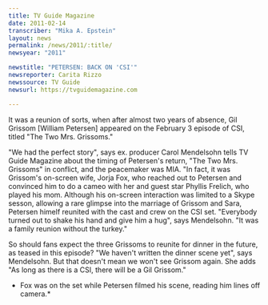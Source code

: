 ```yaml
---
title: TV Guide Magazine
date: 2011-02-14
transcriber: "Mika A. Epstein"
layout: news
permalink: /news/2011/:title/
newsyear: "2011"

newstitle: "PETERSEN: BACK ON 'CSI'"
newsreporter: Carita Rizzo
newssource: TV Guide
newsurl: https://tvguidemagazine.com

---
```


It was a reunion of sorts, when after almost two years of absence, Gil Grissom [William Petersen] appeared on the February 3 episode of CSI, titled "The Two Mrs. Grissoms."

"We had the perfect story", says ex. producer Carol Mendelsohn tells TV Guide Magazine about the timing of Petersen's return, "The Two Mrs. Grissoms" in conflict, and the peacemaker was MIA. "In fact, it was Grissom's on-screen wife, Jorja Fox, who reached out to Petersen and convinced him to do a cameo with her and guest star Phyllis Frelich, who played his mom. Although his on-screen interaction was limited to a Skype sesson, allowing a rare glimpse into the marriage of Grissom and Sara, Petersen himelf reunited with the cast and crew on the CSI set. "Everybody turned out to shake his hand and give him a hug", says Mendelsohn. "It was a family reunion without the turkey."

So should fans expect the three Grissoms to reunite for dinner in the future, as teased in this episode? "We haven't written the dinner scene yet", says Mendelsohn. But that doesn't mean we won't see Grissom again. She adds "As long as there is a CSI, there will be a Gil Grissom."

* Fox was on the set while Petersen filmed his scene, reading him lines off camera.*
